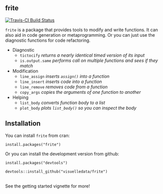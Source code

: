 frite
-----

[![Travis-CI Build
Status](https://travis-ci.org/visuelledata/frite.svg?branch=master)](https://travis-ci.org/visuelledata/frite)

`frite` is a package that provides tools to modify and write functions.
It can also aid in code generation or metaprogramming. Or you can just
use the diagnostic functions for code refactoring.

-   Diagnostic <br>
    -   `tictocify` *returns a nearly identical timed version of its
        input* <br>
    -   `is.output.same` *performs call on multiple functions and sees
        if they match*
-   Modification <br>
    -   `line_assign` *inserts `assign()` into a function* <br>
    -   `line_insert` *inserts code into a function* <br>
    -   `line_remove` *removes code from a function* <br>
    -   `copy_args` *copies the arguments of one function to another*
-   Helping <br>
    -   `list_body` *converts function body to a list* <br>
    -   `plot_body` *plots `list_body()` so you can inspect the body*

Installation
------------

You can install `frite` from cran:

`install.packages("frite")`

Or you can install the development version from github:

`install.packages("devtools")`

`devtools::install_github("visuelledata/frite")`

<br> See the getting started vignette for more!
